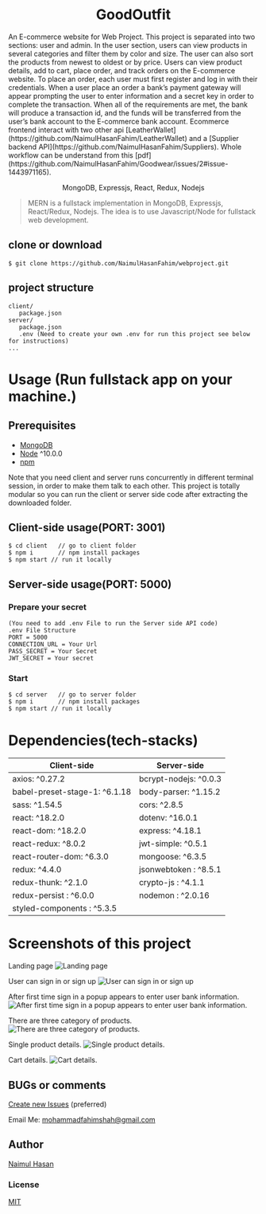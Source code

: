 <h1 align="center">
GoodOutfit
</h1>
<p>An E-commerce website for Web Project. This project is separated into two sections: user and admin. In the user section, users can view products in several categories and filter them by color and size. The user can also sort the products from newest to oldest or by price. Users can view product details, add to cart, place order, and track orders on the E-commerce website. To place an order, each user must first register and log in with their credentials. When a user place an order a bank’s payment gateway will appear prompting the user to enter information and a secret key in order to complete the transaction. When all of the requirements are met, the bank will produce a transaction id, and the funds will be transferred from the user’s bank account to the E-commerce bank account. Ecommerce frontend interact with two other api [LeatherWallet](https://github.com/NaimulHasanFahim/LeatherWallet) and a [Supplier backend API](https://github.com/NaimulHasanFahim/Suppliers). Whole workflow can be understand from this [pdf](https://github.com/NaimulHasanFahim/Goodwear/issues/2#issue-1443971165).</p>
<p align="center">
MongoDB, Expressjs, React, Redux, Nodejs
</p>


> MERN is a fullstack implementation in MongoDB, Expressjs, React/Redux, Nodejs. The idea is to use Javascript/Node for fullstack web development.

## clone or download
```terminal
$ git clone https://github.com/NaimulHasanFahim/webproject.git
```

## project structure
```terminal
client/
   package.json
server/
   package.json
   .env (Need to create your own .env for run this project see below for instructions)
...
```

# Usage (Run fullstack app on your machine.)

## Prerequisites
- [MongoDB](https://gist.github.com/nrollr/9f523ae17ecdbb50311980503409aeb3)
- [Node](https://nodejs.org/en/download/) ^10.0.0
- [npm](https://nodejs.org/en/download/package-manager/)

Note that you need client and server runs concurrently in different terminal session, in order to make them talk to each other. This project is totally modular so you can run the client or server side code after extracting the downloaded folder.

## Client-side usage(PORT: 3001)
```terminal
$ cd client   // go to client folder
$ npm i       // npm install packages
$ npm start // run it locally

```

## Server-side usage(PORT: 5000)

### Prepare your secret
```
(You need to add .env File to run the Server side API code)
.env File Structure
PORT = 5000
CONNECTION_URL = Your Url
PASS_SECRET = Your Secret
JWT_SECRET = Your secret
```

### Start

```terminal
$ cd server   // go to server folder
$ npm i       // npm install packages
$ npm start // run it locally
```


# Dependencies(tech-stacks)
Client-side | Server-side
--- | ---
axios: ^0.27.2 | bcrypt-nodejs: ^0.0.3
babel-preset-stage-1: ^6.1.18|body-parser: ^1.15.2
sass: ^1.54.5 | cors: ^2.8.5
react: ^18.2.0 | dotenv: ^16.0.1
react-dom: ^18.2.0 | express: ^4.18.1
react-redux: ^8.0.2 | jwt-simple: ^0.5.1
react-router-dom: ^6.3.0 | mongoose: ^6.3.5
redux: ^4.4.0 | jsonwebtoken : ^8.5.1
redux-thunk: ^2.1.0 | crypto-js : ^4.1.1
redux-persist : ^6.0.0| nodemon : ^2.0.16
styled-components : ^5.3.5 |


# Screenshots of this project

Landing page
![Landing page](https://user-images.githubusercontent.com/40023605/201540312-a02dae10-de72-4771-b0c1-4108fd9ed3c0.png)

User can sign in or sign up
![User can sign in or sign up](https://user-images.githubusercontent.com/40023605/201540387-f1615c85-f473-42f2-a538-0ffb13a68c82.png)

After first time sign in a popup appears to enter user bank information.
![After first time sign in a popup appears to enter user bank information.](https://user-images.githubusercontent.com/40023605/201540300-87751815-16b2-407c-bc8f-032803c8b61a.png)

There are three category of products.
![There are three category of products.](https://user-images.githubusercontent.com/40023605/201540313-bde827c5-961d-4870-8de5-d774213bbc8c.png)

Single product details.
![Single product details.](https://user-images.githubusercontent.com/40023605/201540304-64e6d080-7c22-40b4-8a3b-e095dac9ff52.png)

Cart details.
![Cart details.](https://user-images.githubusercontent.com/40023605/201540307-7dbf11de-c848-48ad-b08e-34b834f8b207.png)



## BUGs or comments
[Create new Issues](https://github.com/NaimulHasanFahim/webproject/issues) (preferred)

Email Me: mohammadfahimshah@gmail.com

## Author
[Naimul Hasan](https://www.linkedin.com/in/naimul-hasan-fahim-1541481b2/)


### License
[MIT](https://github.com/amazingandyyy/mern/blob/master/LICENSE)
